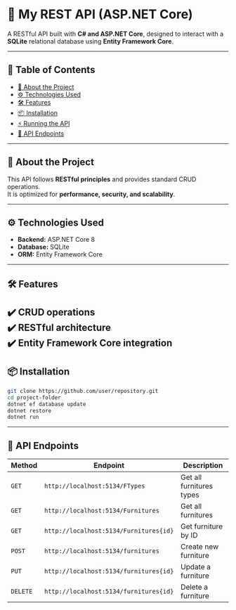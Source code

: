 # 🚀 My REST API (ASP.NET Core)

A RESTful API built with **C# and ASP.NET Core**, designed to interact with a **SQLite** relational database using **Entity Framework Core**.

---

## 📜 Table of Contents
- [📌 About the Project](#about-the-project)
- [⚙️ Technologies Used](#technologies-used)
- [🛠 Features](#features)
- [📦 Installation](#installation)
- [⚡ Running the API](#running-the-api)
- [📖 API Endpoints](#api-endpoints)
---

## 📌 About the Project
This API follows **RESTful principles** and provides standard CRUD operations.  
It is optimized for **performance, security, and scalability**.

---

## ⚙️ Technologies Used
- **Backend:** ASP.NET Core 8  
- **Database:** SQLite 
- **ORM:** Entity Framework Core  
---

## 🛠 Features
✔️ CRUD operations  
✔️ RESTful architecture  
✔️ Entity Framework Core integration  
---

## 📦 Installation
```bash
git clone https://github.com/user/repository.git
cd project-folder
dotnet ef database update
dotnet restore
dotnet run
```
---
## 📖 API Endpoints
| Method   | Endpoint            | Description               |
|----------|---------------------|---------------------------|
| `GET`    | `http://localhost:5134/FTypes`   | Get all furnitures types          |
| `GET`    | `http://localhost:5134/Furnitures`        | Get all furnitures   |
| `GET`    | `http://localhost:5134/Furnitures{id}`   | Get furniture by ID   |
| `POST`   | `http://localhost:5134/furnitures`        | Create new furniture       |
| `PUT`    | `http://localhost:5134/furnitures{id}`   | Update a furniture      |
| `DELETE` | `http://localhost:5134/furnitures{id}`   | Delete a furniture          |


